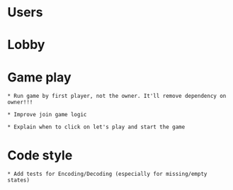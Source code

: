 # Users

# Lobby

# Game play

    * Run game by first player, not the owner. It'll remove dependency on owner!!!

    * Improve join game logic

    * Explain when to click on let's play and start the game

# Code style

    * Add tests for Encoding/Decoding (especially for missing/empty states)
